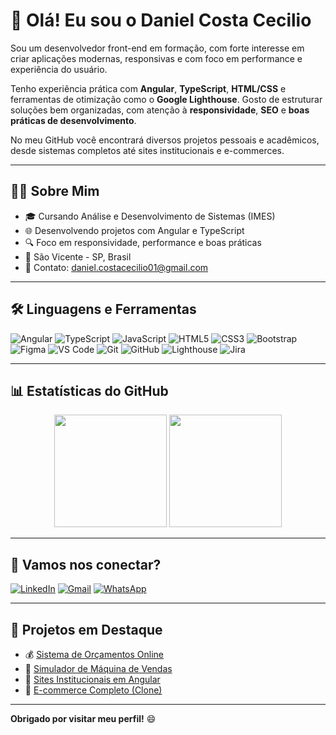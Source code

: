 # 👋 Olá! Eu sou o Daniel Costa Cecilio

Sou um desenvolvedor front-end em formação, com forte interesse em criar aplicações modernas, responsivas e com foco em performance e experiência do usuário.

Tenho experiência prática com **Angular**, **TypeScript**, **HTML/CSS** e ferramentas de otimização como o **Google Lighthouse**. Gosto de estruturar soluções bem organizadas, com atenção à **responsividade**, **SEO** e **boas práticas de desenvolvimento**.

No meu GitHub você encontrará diversos projetos pessoais e acadêmicos, desde sistemas completos até sites institucionais e e-commerces.

---

## 👨‍💻 Sobre Mim

- 🎓 Cursando Análise e Desenvolvimento de Sistemas (IMES)
- 🌐 Desenvolvendo projetos com Angular e TypeScript
- 🔍 Foco em responsividade, performance e boas práticas
- 📍 São Vicente - SP, Brasil
- 📧 Contato: daniel.costacecilio01@gmail.com

---

## 🛠️ Linguagens e Ferramentas

![Angular](https://img.shields.io/badge/Angular-DD0031?style=flat&logo=angular&logoColor=white)
![TypeScript](https://img.shields.io/badge/TypeScript-3178C6?style=flat&logo=typescript&logoColor=white)
![JavaScript](https://img.shields.io/badge/JavaScript-F7DF1E?style=flat&logo=javascript&logoColor=black)
![HTML5](https://img.shields.io/badge/HTML5-E34F26?style=flat&logo=html5&logoColor=white)
![CSS3](https://img.shields.io/badge/CSS3-1572B6?style=flat&logo=css3&logoColor=white)
![Bootstrap](https://img.shields.io/badge/Bootstrap-563D7C?style=flat&logo=bootstrap&logoColor=white)
![Figma](https://img.shields.io/badge/Figma-F24E1E?style=flat&logo=figma&logoColor=white)
![VS Code](https://img.shields.io/badge/VS%20Code-007ACC?style=flat&logo=visualstudiocode&logoColor=white)
![Git](https://img.shields.io/badge/Git-F05032?style=flat&logo=git&logoColor=white)
![GitHub](https://img.shields.io/badge/GitHub-181717?style=flat&logo=github&logoColor=white)
![Lighthouse](https://img.shields.io/badge/Lighthouse-3E4E88?style=flat&logo=googlelighthouse&logoColor=white)
![Jira](https://img.shields.io/badge/Jira-0052CC?style=flat&logo=jira&logoColor=white)

---

## 📊 Estatísticas do GitHub

<div align="center">
  <img height="180em" src="https://github-readme-stats.vercel.app/api?username=D4N13Lzz&show_icons=true&theme=react&hide_border=true&include_all_commits=true&count_private=true"/>
  <img height="180em" src="https://github-readme-stats.vercel.app/api/top-langs/?username=D4N13Lzz&layout=compact&langs_count=7&theme=react&hide_border=true"/>
</div>

---

## 🤝 Vamos nos conectar?

[![LinkedIn](https://img.shields.io/badge/-LinkedIn-%230077B5?style=flat&logo=linkedin&logoColor=white)](https://www.linkedin.com/in/ydanielcc/)
[![Gmail](https://img.shields.io/badge/-Gmail-%23333?style=flat&logo=gmail&logoColor=white)](mailto:daniel.costacecilio01@gmail.com)
[![WhatsApp](https://img.shields.io/badge/WhatsApp-25D366?style=flat&logo=whatsapp&logoColor=white)](https://api.whatsapp.com/send?phone=5513996827904&text=Ol%C3%A1%20Daniel!)

---

## 🚀 Projetos em Destaque

- 💰 [Sistema de Orçamentos Online](http://my-budget-2025.vercel.app)
- 🧮 [Simulador de Máquina de Vendas](https://fivestarstcc.netlify.app)
- 🏢 [Sites Institucionais em Angular](https://salaosantana-2024.vercel.app)
- 🛒 [E-commerce Completo (Clone)](https://atelienathy-2023.vercel.app)

---

**Obrigado por visitar meu perfil!** 😄
